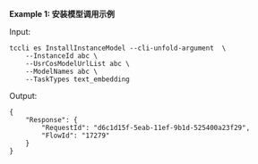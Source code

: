 **Example 1: 安装模型调用示例**



Input: 

```
tccli es InstallInstanceModel --cli-unfold-argument  \
    --InstanceId abc \
    --UsrCosModelUrlList abc \
    --ModelNames abc \
    --TaskTypes text_embedding
```

Output: 
```
{
    "Response": {
        "RequestId": "d6c1d15f-5eab-11ef-9b1d-525400a23f29",
        "FlowId": "17279"
    }
}
```

